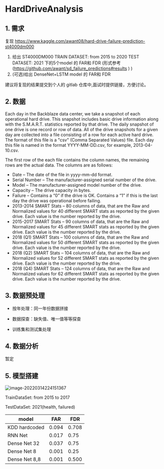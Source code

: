# HardDriveAnalysis

## 1. 需求

复现 https://www.kaggle.com/awant08/hard-drive-failure-prediction-st4000dm000

1. 给出 ST4000DM000 TRAIN DATASET: from 2015 to 2020 TEST DATASET: 2021 下的5个model 的 FAR和 FDR
(形式参考  (https://github.com/awant/sd_failure_predictions#results ) )
2. (可选)给出 DenseNet+LSTM model 的 FAR和 FDR

建议将复现的结果提交到个人的 gitlab 仓库中,面试时提供链接，方便讨论。



## 2. 数据

Each day in the Backblaze data center, we take a snapshot of each operational hard drive. This snapshot includes basic drive information along with the S.M.A.R.T. statistics reported by that drive. The daily snapshot of one drive is one record or row of data. All of the drive snapshots for a given day are collected into a file consisting of a row for each active hard drive. The format of this file is a "csv" (Comma Separated Values) file. Each day this file is named in the format YYYY-MM-DD.csv, for example, 2013-04-10.csv.

The first row of the each file contains the column names, the remaining rows are the actual data. The columns are as follows:

- Date – The date of the file in yyyy-mm-dd format.
- Serial Number – The manufacturer-assigned serial number of the drive.
- Model – The manufacturer-assigned model number of the drive.
- Capacity – The drive capacity in bytes.
- Failure – Contains a “0” if the drive is OK. Contains a “1” if this is the last day the drive was operational before failing.
- 2013-2014 SMART Stats – 80 columns of data, that are the Raw and Normalized values for 40 different SMART stats as reported by the given drive. Each value is the number reported by the drive.
- 2015-2017 SMART Stats – 90 columns of data, that are the Raw and Normalized values for 45 different SMART stats as reported by the given drive. Each value is the number reported by the drive.
- 2018 (Q1) SMART Stats – 100 columns of data, that are the Raw and Normalized values for 50 different SMART stats as reported by the given drive. Each value is the number reported by the drive.
- 2018 (Q2) SMART Stats – 104 columns of data, that are the Raw and Normalized values for 52 different SMART stats as reported by the given drive. Each value is the number reported by the drive.
- 2018 (Q4) SMART Stats – 124 columns of data, that are the Raw and Normalized values for 62 different SMART stats as reported by the given drive. Each value is the number reported by the drive.



## 3. 数据预处理

* 按年处理：同一年份数据拼接

* 数据探查：缺失值、唯一值等等探查

* 训练集和测试集处理

  

## 4. 数据分析

暂定

## 5. 模型搭建

![image-20220314224151367](C:\Users\Julianna\AppData\Roaming\Typora\typora-user-images\image-20220314224151367.png)







TrainDataSet: from 2015 to 2017

TestDataSet: 2021(health, failured)

| model         | FAR   | FDR   |
| ------------- | ----- | ----- |
| KDD hardcoded | 0.094 | 0.708 |
| RNN Net       | 0.017 | 0.75  |
| Dense Net 32  | 0.037 | 0.75  |
| Dense Net 8   | 0.001 | 0.25  |
| Dense Net 8,8 | 0.001 | 0.500 |

